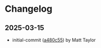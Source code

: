 # Changelog


## 2025-03-15
- initial-commit ([a480c55](https://github.com/mjt-engine/color/commit/a480c55cfe29efca02939f4c4399738d47a89f80)) by Matt Taylor
